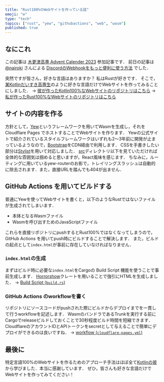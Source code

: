```yaml
---
title: "Rust100%のWebサイトを作っている話"
emoji: "⚙"
type: "tech"
topics: ["rust", "yew", "githubactions", "web", "wasm"]
published: true
---
```


## なにこれ
この記事は [木更津高専 Advent Calender 2023](https://qiita.com/advent-calendar/2023/nit_kisarazu) 参加記事です．
前日の記事は [@nairoki](https://qiita.com/nairoki) さんによる [DiscordのWebhookをもっと便利に使う方法](https://qiita.com/nairoki/items/0ff44cb4a2b8042374c5) でした．

突然ですが皆さん，好きな言語はありますか？
私はRustが好きです．
そこで，[某Kotlinだいすき高専生](https://twitter.com/Naotiki13)のように好きな言語だけでWebサイトを作ってみることにしました．
→ [彼が作ったKotlin100%なWebサイトのリポジトリはこちら](https://github.com/naotiki/naotiki.github.io)
→ [私が作ったRust100%なWebサイトのリポジトリはこちら](https://github.com/NXVZBGBFBEN/website)

## サイトの内容を作る
方針として，[Yew](https://yew.rs/ja/)というフレームワークを用いてWasmを生成し，それを Cloudflare Pages でホストすることでWebサイトを作ります．
Yewの公式サイトで紹介されているスタイルフレームワークはいずれも2～3年前に開発が止まっているようなので，[Bootstrap](https://getbootstrap.jp/)をCDN経由で利用します．
CSSを手書きしたい部分は[Stylist](https://github.com/futursolo/stylist-rs)を用いて対応しました．
[src](https://github.com/NXVZBGBFBEN/website/tree/main/src)ディレクトリ以下を見ていただければ全体的な雰囲気は掴めると思いますが，React風味を感じます．
ちなみに，ルーティングに用いているyew-routerのお影で，トレイリングスラッシュは自動的に除去されます．また，直接URLを踏んでも404が出ません．

## GitHub Actions を用いてビルドする
普通にYewを使ってWebサイトを書くと，以下のようなRustではないファイルが生成されてしまいます．

- 本体となるWasmファイル
- Wasmを呼び出すためのJavaScriptファイル

これらを直接リポジトリにpushするとRust100%ではなくなってしまうので，GitHub Actions を用いてpush時にビルドすることで解決します．
また，ビルドの起点として`index.html`が事前に存在していなければなりません．

### `index.html`の生成
まずはビルド時に必要な`index.html`をCargoの Build Script 機能を使うことで事前生成します．
[Horrorshow](https://github.com/Stebalien/horrorshow-rs)クレートを用いることで強引にHTMLを生成しました．
→ [Build Script (`build.rs`)](https://github.com/NXVZBGBFBEN/website/blob/main/build.rs)

### GitHub Actions のworkflowを書く
リポジトリにソースコードがpushされた際にビルドからデプロイまでを一貫して行うworkflowを記述します．
WasmのバンドラであるTrunkを実行する前にCargoでreleaseビルドしておくことで30秒程度ビルド時間を短縮できます．
CloudflareのアカウントIDとAPIトークンをsecretとして与えることで簡単にデプロイができるのは良いですね．
→ [workflow (`cloudflare-pages.yml`)](https://github.com/NXVZBGBFBEN/website/blob/main/.github/workflows/cloudflare-pages.yml)

## 最後に
特定言語100%のWebサイトを作るためのアプローチ手法はほぼ全て[Kotlinの彼](https://twitter.com/Naotiki13)から学びました．本当に感謝しています．
ぜひ，皆さんも好きな言語だけでWebサイトを作ってみてください！
